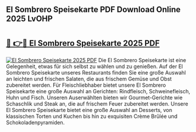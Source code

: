 ## El Sombrero Speisekarte PDF Download Online 2025 LvOHP

# <h2><a href="http://gccdjb.nevu.top/?p=El+Sombrero+Speisekarte">🔗 👉🔴 El Sombrero Speisekarte 2025 PDF</a></h2>

[![El Sombrero Speisekarte 2025 PDF](https://i.imgur.com/dBaPXMq.png)](http://gccdjb.nevu.top/?p=El+Sombrero+Speisekarte)
Die El Sombrero Speisekarte ist eine Gelegenheit, etwas für sich selbst zu wählen und zu genießen. Auf der El Sombrero Speisekarte unseres Restaurants finden Sie eine große Auswahl an leichten und frischen Salaten, die aus frischem Gemüse und Obst zubereitet werden. Für Fleischliebhaber bietet unsere El Sombrero Speisekarte eine große Auswahl an Gerichten: Rindfleisch, Schweinefleisch, Huhn und Fisch. Unseren Auserwählten bieten wir Gourmet-Gerichte wie Schaschlik und Steak an, die auf frischem Feuer zubereitet werden. Unsere El Sombrero Speisekarte bietet eine große Auswahl an Desserts, von klassischen Torten und Kuchen bis hin zu exquisiten Crème Brûlée und Schokoladenpyramiden.
